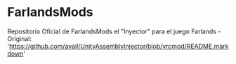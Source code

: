 # FarlandsMods


Repositorio Oficial de FarlandsMods el "Inyector" para el juego Farlands
-Original: 'https://github.com/avail/UnityAssemblyInjector/blob/vrcmod/README.markdown'
